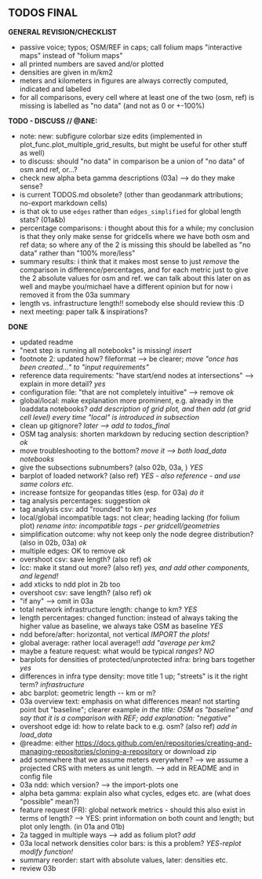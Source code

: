 ## TODOS FINAL

**GENERAL REVISION/CHECKLIST**
* passive voice; typos; OSM/REF in caps; call folium maps "interactive maps" instead of "folium maps"
* all printed numbers are saved and/or plotted
* densities are given in m/km2
* meters and kilometers in figures are always correctly computed, indicated and labelled
* for all comparisons, every cell where at least one of the two (osm, ref) is missing is labelled as "no data" (and not as 0 or +-100%)

**TODO - DISCUSS // @ANE:**
* note: new: subfigure colorbar size edits (implemented in plot_func.plot_multiple_grid_results, but might be useful for other stuff as well)
* to discuss: should "no data" in comparison be a union of "no data" of osm and ref, or...?
* check new alpha beta gamma descriptions (03a) --> do they make sense?
* is current TODOS.md obsolete? (other than geodanmark attributions; no-export markdown cells)
* is that ok to use `edges` rather than `edges_simplified` for global length stats? (01a&b)
* percentage comparisons: i thought about this for a while; my conclusion is that they only make sense for gridcells where we have both osm and ref data; so where any of the 2 is missing this should be labelled as "no data" rather than "100% more/less"
* summary results: i think that it makes most sense to just *remove* the comparison in difference/percentages, and for each metric just to give the 2 absolute values for osm and ref. we can talk about this later on as well and maybe you/michael have a different opinion but for now i removed it from the 03a summary
* length vs. infrastructure length!! somebody else should review this :D
* next meeting: paper talk & inspirations?

**DONE**
* updated readme
* "next step is running all notebooks" is missing! *insert*
* footnote 2: updated how? fileformat --> be clearer; *move "once has been created..." to "input requirements"*
* reference data requirements: "have start/end nodes at intersections" --> explain in more detail? *yes*
* configuration file: "that are not completely intuitive" --> remove *ok*
* global/local: make explanation more prominent, e.g. already in the loaddata notebooks? *add description of grid plot, and then add (at grid cell level) every time "local" is introduced in subsection*
* clean up gitignore? *later --> add to todos_final*
* OSM tag analysis: shorten markdown by reducing section description? *ok*
* move troubleshooting to the bottom? *move it --> both load_data notebooks*
* give the subsections subnumbers? (also 02b, 03a, ) *YES*
* barplot of loaded network? (also ref) *YES - also reference - and use same colors etc.* 
* increase fontsize for geopandas titles (esp. for 03a) *do it*
* tag analysis percentages: suggestion *ok*
* tag analysis csv: add "rounded" to km *yes*
* local/global incompatible tags: not clear; heading lacking (for folium plot) *rename into: incompatible tags - per gridcell/geometries*
* simplification outcome: why not keep only the node degree distribution? (also in 02b, 03a) *ok*
* multiple edges: OK to remove *ok*
* overshoot csv: save length? (also ref) *ok*
* lcc: make it stand out more? (also ref) *yes, and add other components, and legend!*
* add xticks to ndd plot in 2b too
* overshoot csv: save length? (also ref) *ok*
* "if any" --> omit in 03a
* total network infrastructure length: change to km? *YES*
* length percentages: changed function: instead of always taking the higher value as baseline, we always take OSM as baseline *YES*
* ndd before/after: horizontal, not vertical *IMPORT the plots!*
* global average: rather local average!! *add "average per km2*
* maybe a feature request: what would be typical *ranges*? *NO*
* barplots for densities of protected/unprotected infra: bring bars together *yes*
* differences in infra type density: move title 1 up; "streets" is it the right term? *infrastructure*
* abc barplot: geometric length -- km or m?
* 03a overview text: emphasis on what differences mean! not starting point but "baseline"; clearer example *in the title: OSM as "baseline" and say that it is a comparison with REF; add explanation: "negative"*
* overshoot edge id: how to relate back to e.g. osm? (also ref) *add in load_data*
* @readme: either https://docs.github.com/en/repositories/creating-and-managing-repositories/cloning-a-repository or download zip
* add somewhere that we assume meters everywhere? --> we assume a projected CRS with meters as unit length. --> add in README and in config file
* 03a ndd: which version? --> the import-plots one
* alpha beta gamma: explain also what cycles, edges etc. are (what does "possible" mean?) 
* feature request (FR): global network metrics - should this also exist in terms of length? --> YES: print information on both count and length; but plot only length. (in 01a and 01b)
* 2a tagged in multiple ways --> add as folium plot? *add* 
* 03a local network densities color bars: is this a problem? *YES-replot* *modify function!*
* summary reorder: start with absolute values, later: densities etc. 
* review 03b
